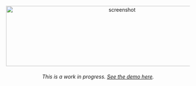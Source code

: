 <p align="center">
  <img alt="screenshot" src="http://gc.david.tools/react-markdown-textarea-2/screenshot.svg" width="620" height="165">
</p>

<h6 align="center">
  This is a work in progress.
  <a href="https://dmfrancisco.github.io/react-markdown-textarea-2">See the demo here</a>.
</h6>
